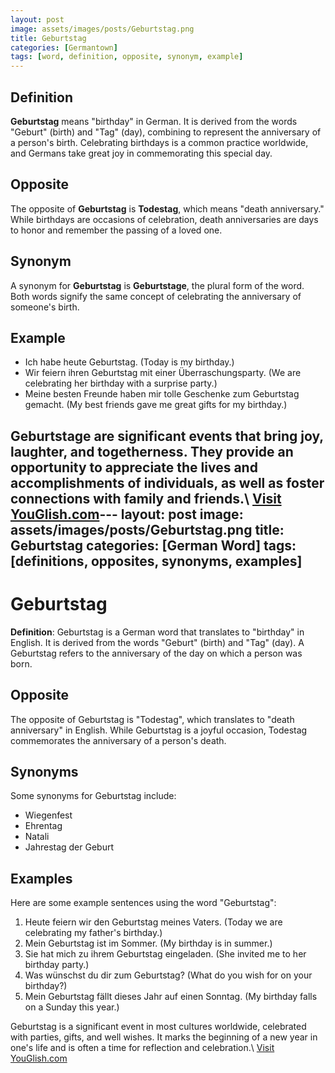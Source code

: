 ```yaml
---
layout: post
image: assets/images/posts/Geburtstag.png
title: Geburtstag
categories: [Germantown]
tags: [word, definition, opposite, synonym, example]
---
```


## Definition

**Geburtstag** means "birthday" in German. It is derived from the words "Geburt" (birth) and "Tag" (day), combining to represent the anniversary of a person's birth. Celebrating birthdays is a common practice worldwide, and Germans take great joy in commemorating this special day.

## Opposite

The opposite of **Geburtstag** is **Todestag**, which means "death anniversary." While birthdays are occasions of celebration, death anniversaries are days to honor and remember the passing of a loved one.

## Synonym

A synonym for **Geburtstag** is **Geburtstage**, the plural form of the word. Both words signify the same concept of celebrating the anniversary of someone's birth.

## Example

- Ich habe heute Geburtstag. (Today is my birthday.)
- Wir feiern ihren Geburtstag mit einer Überraschungsparty. (We are celebrating her birthday with a surprise party.)
- Meine besten Freunde haben mir tolle Geschenke zum Geburtstag gemacht. (My best friends gave me great gifts for my birthday.)

Geburtstage are significant events that bring joy, laughter, and togetherness. They provide an opportunity to appreciate the lives and accomplishments of individuals, as well as foster connections with family and friends.\ <a id="yg-widget-0" class="youglish-widget" data-query="Geburtstag" data-lang="german" data-components="8412" data-auto-start="0" data-bkg-color="theme_light" data-title="How%20to%20pronounce%20Geburtstag%20in%20German"  rel="nofollow" href="https://youglish.com">Visit YouGlish.com</a><script async src="https://youglish.com/public/emb/widget.js" charset="utf-8"></script>---
layout: post
image: assets/images/posts/Geburtstag.png
title: Geburtstag
categories: [German Word]
tags: [definitions, opposites, synonyms, examples]
---

# Geburtstag

**Definition**: Geburtstag is a German word that translates to "birthday" in English. It is derived from the words "Geburt" (birth) and "Tag" (day). A Geburtstag refers to the anniversary of the day on which a person was born. 

## Opposite

The opposite of Geburtstag is "Todestag", which translates to "death anniversary" in English. While Geburtstag is a joyful occasion, Todestag commemorates the anniversary of a person's death.

## Synonyms

Some synonyms for Geburtstag include:

- Wiegenfest
- Ehrentag
- Natali
- Jahrestag der Geburt

## Examples

Here are some example sentences using the word "Geburtstag":

1. Heute feiern wir den Geburtstag meines Vaters. (Today we are celebrating my father's birthday.)
2. Mein Geburtstag ist im Sommer. (My birthday is in summer.)
3. Sie hat mich zu ihrem Geburtstag eingeladen. (She invited me to her birthday party.)
4. Was wünschst du dir zum Geburtstag? (What do you wish for on your birthday?)
5. Mein Geburtstag fällt dieses Jahr auf einen Sonntag. (My birthday falls on a Sunday this year.)

Geburtstag is a significant event in most cultures worldwide, celebrated with parties, gifts, and well wishes. It marks the beginning of a new year in one's life and is often a time for reflection and celebration.\ <a id="yg-widget-0" class="youglish-widget" data-query="Geburtstag" data-lang="german" data-components="8412" data-auto-start="0" data-bkg-color="theme_light" data-title="How%20to%20pronounce%20Geburtstag%20in%20German"  rel="nofollow" href="https://youglish.com">Visit YouGlish.com</a><script async src="https://youglish.com/public/emb/widget.js" charset="utf-8"></script>